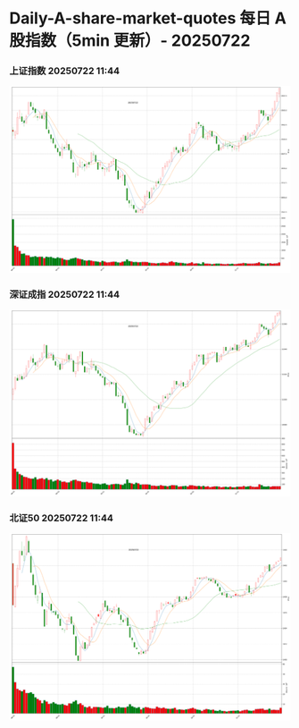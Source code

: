 
# Daily-A-share-market-quotes 每日 A 股指数（5min 更新）- 20250722

### 上证指数 20250722 11:44
![](./fig/2025/7/20250722-sh000001.png)

### 深证成指 20250722 11:44
![](./fig/2025/7/20250722-sz399001.png)

### 北证50 20250722 11:44
![](./fig/2025/7/20250722-bj899050.png)
